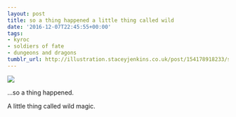 ```yaml
---
layout: post
title: so a thing happened a little thing called wild
date: '2016-12-07T22:45:55+00:00'
tags:
- kyroc
- soldiers of fate
- dungeons and dragons
tumblr_url: http://illustration.staceyjenkins.co.uk/post/154178918233/so-a-thing-happened-a-little-thing-called-wild
---
```

 ![](/tumblr_files/tumblr_ohu78jLTNj1v28ub8o1_1280.jpg)  

…so a thing happened.

A little thing called wild magic.

